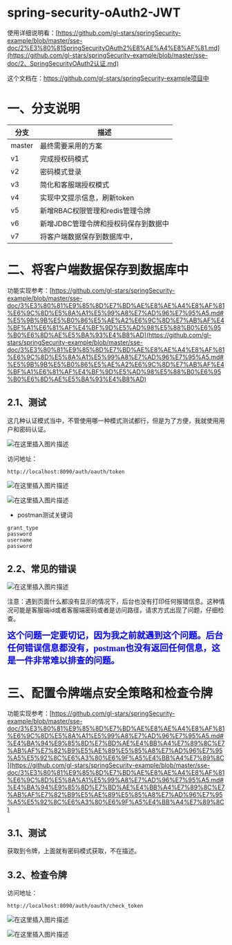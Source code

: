 # spring-security-oAuth2-JWT

使用详细说明看：[https://github.com/gl-stars/springSecurity-example/blob/master/sse-doc/2%E3%80%81SpringSecurityOAuth2%E8%AE%A4%E8%AF%81.md](https://github.com/gl-stars/springSecurity-example/blob/master/sse-doc/2、SpringSecurityOAuth2认证.md)

这个文档在：https://github.com/gl-stars/springSecurity-example项目中

# 一、分支说明

| 分支   | 描述                                 |
| ------ | ------------------------------------ |
| master | 最终需要采用的方案                   |
| v1     | 完成授权码模式                       |
| v2     | 密码模式登录                         |
| v3     | 简化和客服端授权模式                 |
| v4     | 实现中文提示信息，刷新token          |
| v5     | 新增RBAC权限管理和redis管理令牌      |
| v6     | 新增JDBC管理令牌和授权码保存到数据中 |
| v7     | 将客户端数据保存到数据库中，         |



# 二、将客户端数据保存到数据库中

功能实现参考：[https://github.com/gl-stars/springSecurity-example/blob/master/sse-doc/3%E3%80%81%E9%85%8D%E7%BD%AE%E8%AE%A4%E8%AF%81%E6%9C%8D%E5%8A%A1%E5%99%A8%E7%AD%96%E7%95%A5.md#%E5%9B%9B%E5%B0%86%E5%AE%A2%E6%9C%8D%E7%AB%AF%E4%BF%A1%E6%81%AF%E4%BF%9D%E5%AD%98%E5%88%B0%E6%95%B0%E6%8D%AE%E5%BA%93%E4%B8%AD](https://github.com/gl-stars/springSecurity-example/blob/master/sse-doc/3%E3%80%81%E9%85%8D%E7%BD%AE%E8%AE%A4%E8%AF%81%E6%9C%8D%E5%8A%A1%E5%99%A8%E7%AD%96%E7%95%A5.md#%E5%9B%9B%E5%B0%86%E5%AE%A2%E6%9C%8D%E7%AB%AF%E4%BF%A1%E6%81%AF%E4%BF%9D%E5%AD%98%E5%88%B0%E6%95%B0%E6%8D%AE%E5%BA%93%E4%B8%AD)

## 2.1、测试

这几种认证模式当中，不管使用哪一种模式测试都行，但是为了方便，我就使用用户和密码认证。

![在这里插入图片描述](https://img-blog.csdnimg.cn/20200709090514365.png?x-oss-process=image/watermark,type_ZmFuZ3poZW5naGVpdGk,shadow_10,text_aHR0cHM6Ly9ibG9nLmNzZG4ubmV0L3FxXzQxODUzNDQ3,size_16,color_FFFFFF,t_70)

访问地址：

```http
http://localhost:8090/auth/oauth/token
```

![在这里插入图片描述](https://img-blog.csdnimg.cn/20200709161001374.png?x-oss-process=image/watermark,type_ZmFuZ3poZW5naGVpdGk,shadow_10,text_aHR0cHM6Ly9ibG9nLmNzZG4ubmV0L3FxXzQxODUzNDQ3,size_16,color_FFFFFF,t_70)

![在这里插入图片描述](https://img-blog.csdnimg.cn/20200709161108813.png?x-oss-process=image/watermark,type_ZmFuZ3poZW5naGVpdGk,shadow_10,text_aHR0cHM6Ly9ibG9nLmNzZG4ubmV0L3FxXzQxODUzNDQ3,size_16,color_FFFFFF,t_70)

- postman测试关键词

```
grant_type
password
username
password
```

## 2.2、常见的错误

![在这里插入图片描述](https://img-blog.csdnimg.cn/20200709161304779.png?x-oss-process=image/watermark,type_ZmFuZ3poZW5naGVpdGk,shadow_10,text_aHR0cHM6Ly9ibG9nLmNzZG4ubmV0L3FxXzQxODUzNDQ3,size_16,color_FFFFFF,t_70)

注意：遇到页面什么都没有显示的情况下，后台也没有打印任何报错信息。这种情况可能是客服端id或者客服端密码或者是访问路径，请求方式出现了问题，仔细检查。

<font style="font-weight: bold;font-size:20px;font-family:微软雅黑" color=blue>这个问题一定要切记，因为我之前就遇到这个问题。后台任何错误信息都没有，postman也没有返回任何信息，这是一件非常难以排查的问题。</font>



# 三、配置令牌端点安全策略和检查令牌

功能实现参考：[https://github.com/gl-stars/springSecurity-example/blob/master/sse-doc/3%E3%80%81%E9%85%8D%E7%BD%AE%E8%AE%A4%E8%AF%81%E6%9C%8D%E5%8A%A1%E5%99%A8%E7%AD%96%E7%95%A5.md#%E4%BA%94%E9%85%8D%E7%BD%AE%E4%BB%A4%E7%89%8C%E7%AB%AF%E7%82%B9%E5%AE%89%E5%85%A8%E7%AD%96%E7%95%A5%E5%92%8C%E6%A3%80%E6%9F%A5%E4%BB%A4%E7%89%8C](https://github.com/gl-stars/springSecurity-example/blob/master/sse-doc/3%E3%80%81%E9%85%8D%E7%BD%AE%E8%AE%A4%E8%AF%81%E6%9C%8D%E5%8A%A1%E5%99%A8%E7%AD%96%E7%95%A5.md#%E4%BA%94%E9%85%8D%E7%BD%AE%E4%BB%A4%E7%89%8C%E7%AB%AF%E7%82%B9%E5%AE%89%E5%85%A8%E7%AD%96%E7%95%A5%E5%92%8C%E6%A3%80%E6%9F%A5%E4%BB%A4%E7%89%8C)

## 3.1、测试

获取到令牌，上面就有密码模式获取，不在描述。

## 3.2、检查令牌

访问地址：

```http
http://localhost:8090/auth/oauth/check_token
```

![在这里插入图片描述](https://img-blog.csdnimg.cn/20200709165005793.png?x-oss-process=image/watermark,type_ZmFuZ3poZW5naGVpdGk,shadow_10,text_aHR0cHM6Ly9ibG9nLmNzZG4ubmV0L3FxXzQxODUzNDQ3,size_16,color_FFFFFF,t_70)

![在这里插入图片描述](https://img-blog.csdnimg.cn/20200709165046560.png?x-oss-process=image/watermark,type_ZmFuZ3poZW5naGVpdGk,shadow_10,text_aHR0cHM6Ly9ibG9nLmNzZG4ubmV0L3FxXzQxODUzNDQ3,size_16,color_FFFFFF,t_70)





